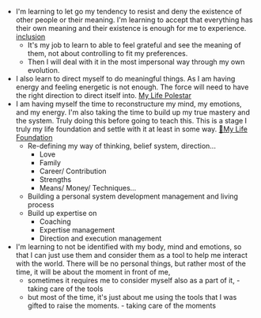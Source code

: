 - I'm learning to let go my tendency to resist and deny the existence of other people or their meaning. I'm learning to accept that everything has their own meaning and their existence is enough for me to experience. [inclusion](<inclusion.md>)
    - It's my job to learn to able to feel grateful and see the meaning of them, not about controlling to fit my preferences.
    - Then I will deal with it in the most impersonal way through my own evolution.
- I also learn to direct myself to do meaningful things. As I am having energy and feeling energetic is not enough. The force will need to have the right direction to direct itself into. [My Life Polestar](<My Life Polestar.md>)
- I am having myself the time to reconstructure my mind, my emotions, and my energy. I'm also taking the time to build up my true mastery and the system. Truly doing this before going to teach this. This is a stage I truly my life foundation and settle with it at least in some way. [🌱My Life Foundation](<🌱My Life Foundation.md>)
    - Re-defining my way of thinking, belief system, direction...
        - Love
        - Family
        - Career/ Contribution
        - Strengths
        - Means/ Money/ Techniques...
    - Building a personal system development management and living process
    - Build up expertise on 
        - Coaching
        - Expertise management
        - Direction and execution management
- I'm learning to not be identified with my body, mind and emotions, so that I can just use them and consider them as a tool to help me interact with the world. There will be no personal things, but rather most of the time, it will be about the moment in front of me, 
    - sometimes it requires me to consider myself also as a part of it, - taking care of the tools
    - but most of the time, it's just about me using the tools that I was gifted to raise the moments. - taking care of the moments 
